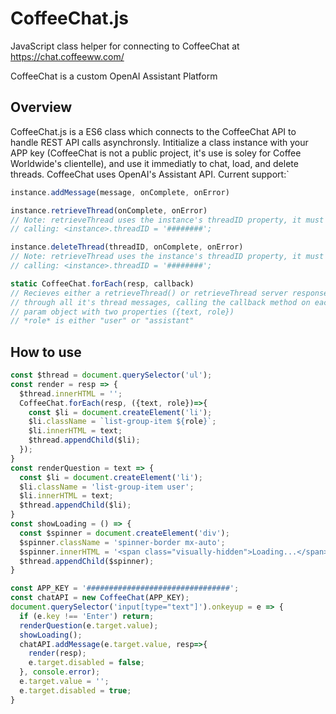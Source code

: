 # CoffeeChat.js
JavaScript class helper for connecting to CoffeeChat at https://chat.coffeeww.com/

CoffeeChat is a custom OpenAI Assistant Platform

## Overview
CoffeeChat.js is a ES6 class which connects to the CoffeeChat API to handle REST API calls asynchronsly. Intitialize a class instance with your APP key (CoffeeChat is not a public project, it's use is soley for Coffee Worldwide's clientelle), and use it immediatly to chat, load, and delete threads. CoffeeChat uses OpenAI's Assistant API. Current support:`
```JavaScript
instance.addMessage(message, onComplete, onError)
```
```JavaScript
instance.retrieveThread(onComplete, onError)
// Note: retrieveThread uses the instance's threadID property, it must be set before
// calling: <instance>.threadID = '########';
```
```JavaScript
instance.deleteThread(threadID, onComplete, onError)
// Note: retrieveThread uses the instance's threadID property, it must be set before
// calling: <instance>.threadID = '########';
```
```JavaScript
static CoffeeChat.forEach(resp, callback)
// Recieves either a retrieveThread() or retrieveThread server response and loops
// through all it's thread messages, calling the callback method on each with a single
// param object with two properties ({text, role})
// *role* is either "user" or "assistant" 
```

## How to use
```JavaScript
const $thread = document.querySelector('ul');
const render = resp => {
  $thread.innerHTML = '';
  CoffeeChat.forEach(resp, ({text, role})=>{
    const $li = document.createElement('li');
    $li.className = `list-group-item ${role}`;
    $li.innerHTML = text;
    $thread.appendChild($li);
  });
}
const renderQuestion = text => {
  const $li = document.createElement('li');
  $li.className = 'list-group-item user';
  $li.innerHTML = text;
  $thread.appendChild($li);
}
const showLoading = () => {
  const $spinner = document.createElement('div');
  $spinner.className = 'spinner-border mx-auto';
  $spinner.innerHTML = '<span class="visually-hidden">Loading...</span>';
  $thread.appendChild($spinner);
}

const APP_KEY = '################################';
const chatAPI = new CoffeeChat(APP_KEY);
document.querySelector('input[type="text"]').onkeyup = e => {
  if (e.key !== 'Enter') return;
  renderQuestion(e.target.value);
  showLoading();
  chatAPI.addMessage(e.target.value, resp=>{
    render(resp);
    e.target.disabled = false;
  }, console.error);
  e.target.value = '';
  e.target.disabled = true;
}
```
